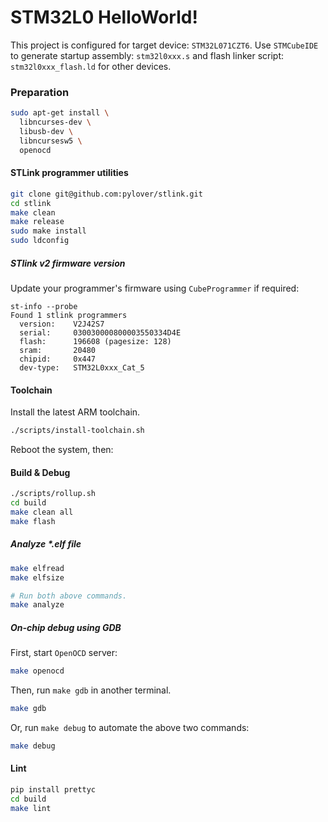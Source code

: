 # STM32L0 HelloWorld!

This project is configured for target device: `STM32L071CZT6`. Use 
`STMCubeIDE` to generate startup assembly: `stm32l0xxx.s` and flash linker 
script: `stm32l0xxx_flash.ld` for other devices.

### Preparation

```bash
sudo apt-get install \
  libncurses-dev \
  libusb-dev \
  libncursesw5 \
  openocd
```

#### STLink programmer utilities

```bash
git clone git@github.com:pylover/stlink.git
cd stlink
make clean
make release
sudo make install
sudo ldconfig
```

##### STlink v2 firmware version

Update your programmer's firmware using `CubeProgrammer` if required:

```
st-info --probe
Found 1 stlink programmers
  version:    V2J42S7
  serial:     030030000800003550334D4E
  flash:      196608 (pagesize: 128)
  sram:       20480
  chipid:     0x447
  dev-type:   STM32L0xxx_Cat_5
```

#### Toolchain

Install the latest ARM toolchain.

```bash
./scripts/install-toolchain.sh
```

Reboot the system, then:

#### Build & Debug

```bash
./scripts/rollup.sh
cd build
make clean all
make flash
```

##### Analyze *.elf file

```bash
make elfread
make elfsize

# Run both above commands.
make analyze
```

##### On-chip debug using GDB

First, start `OpenOCD` server:
```bash
make openocd
```

Then, run `make gdb` in another terminal.

```bash
make gdb
```

Or, run `make debug` to automate the above two commands:

```bash
make debug
```

#### Lint

```bash
pip install prettyc
cd build
make lint
```
